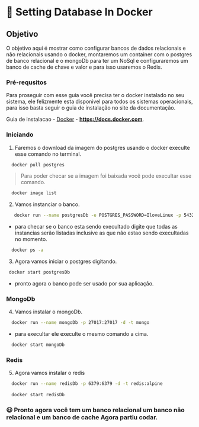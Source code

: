 # :whale: Setting Database In Docker

## Objetivo
O objetivo aqui é mostrar como configurar bancos de dados relacionais e não relacionais usando o docker, montaremos um container com o postgres de banco relacional e o mongoDb para ter um NoSql e configuraremos um banco de cache de chave e valor e para isso usaremos o Redis.

### Pré-requsitos 

Para proseguir com esse guia você precisa ter o docker instalado no seu sistema, ele felizmente esta disponivel para todos os sistemas operacionais, para isso basta seguir o guia de instalação no site da documentação.

Guia de instalacao - [Docker](https://docs.docker.com/install/) - **https://docs.docker.com**.


### Iniciando 

1. Faremos o download da imagem do postgres usando o docker execulte esse comando no terminal.
```sh
  docker pull postgres
```
> Para poder checar se a imagem foi baixada você pode execultar esse comando.
```sh
  docker image list
```
  
 2. Vamos instanciar o banco.
 ```sh
    docker run --name postgresDb -e POSTGRES_PASSWORD=IloveLinux -p 5432:5432 -d postgres
  ```
- para checar se o banco esta sendo execultado digite que todas as instancias serão listadas inclusive as que não estao sendo execultadas no momento.

```sh
  docker ps -a
```
 
 3. Agora vamos iniciar o postgres digitando.
 
 ```sh
  docker start postgresDb
```
- pronto agora o banco pode ser usado por sua aplicação. 

### MongoDb

4. Vamos instalar o mongoDb.

```sh
  docker run --name mongoDb -p 27017:27017 -d -t mongo
```
- para execultar ele execulte o mesmo comando a cima.

```sh
  docker start mongoDb
```

### Redis

5. Agora vamos instalar o redis 
```sh
  docker run --name redisDb -p 6379:6379 -d -t redis:alpine
  
  docker start redisDb
```

### :smiley: Pronto agora você tem um banco relacional um banco não relacional e um banco de cache Agora partiu codar.
